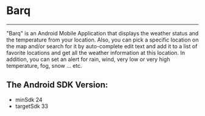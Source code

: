 # Barq

--------------
"Barq" is an Android Mobile Application that displays the weather status and the temperature
from your location. Also, you can pick a specific location on the map and/or
search for it by auto-complete edit text and add it to a list of favorite locations and
get all the weather information at this location. In addition, you can set an alert for
rain, wind, very low or very high temperature, fog, snow … etc.

The Android SDK Version:
--------------------
*   minSdk 24
*   targetSdk 33
